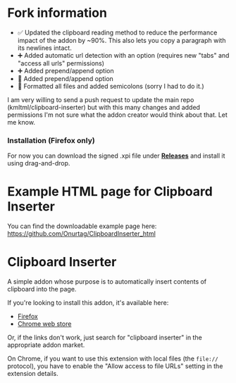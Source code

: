 # Fork information  

- ✅ Updated the clipboard reading method to reduce the performance impact of the addon by ~90%. This also lets you copy a paragraph with its newlines intact.  
- ➕ Added automatic url detection with an option (requires new "tabs" and "access all urls" permissions)  
- ➕ Added prepend/append option  
- 🔄 Added prepend/append option  
- 🔄 Formatted all files and added semicolons (sorry I had to do it.)  

I am very willing to send a push request to update the main repo (kmltml/clipboard-inserter) but with this many changes and added permissions I'm not sure what the addon creator would think about that. Let me know.  

### **Installation (Firefox only)**  
For now you can download the signed .xpi file under [**Releases**](https://github.com/Onurtag/clipboard-inserter/releases/latest) and install it using drag-and-drop.  


# Example HTML page for Clipboard Inserter

You can find the downloadable example page here: https://github.com/Onurtag/ClipboardInserter_html  



# Clipboard Inserter

A simple addon whose purpose is to automatically insert contents of clipboard into the page.

If you're looking to install this addon, it's available here:

 - [Firefox](https://addons.mozilla.org/firefox/addon/clipboard-inserter/)
 - [Chrome web store](https://chrome.google.com/webstore/detail/clipboard-inserter/deahejllghicakhplliloeheabddjajm)

Or, if the links don't work, just search for "clipboard inserter" in the appropriate addon market.

On Chrome, if you want to use this extension with local files (the `file://` protocol), you have to enable the "Allow access to file URLs" setting in the extension details.
